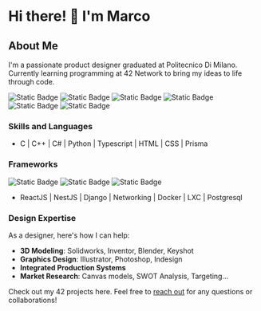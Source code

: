# Hi there! 👋 I'm Marco

## About Me
I'm a passionate product designer graduated at Politecnico Di Milano. Currently learning programming at 42 Network to bring my ideas to life through code.

![Static Badge](https://img.shields.io/badge/C-Programming-green)
![Static Badge](https://img.shields.io/badge/C%2B%2B-Programming-green)
![Static Badge](https://img.shields.io/badge/C%23-Programming-green)
![Static Badge](https://img.shields.io/badge/Python-Programming-green)
![Static Badge](https://img.shields.io/badge/Typescript-Programming-green)
![Static Badge](https://img.shields.io/badge/HTML-CSS-red)



### Skills and Languages
- C | C++ | C# | Python | Typescript | HTML | CSS | Prisma

### Frameworks
![Static Badge](https://img.shields.io/badge/Django-Framework-Python)
![Static Badge](https://img.shields.io/badge/ReactJS-Framework-Typescript)
![Static Badge](https://img.shields.io/badge/NestJS-Framework-Typescript)

- ReactJS | NestJS | Django | Networking | Docker | LXC | Postgresql

### Design Expertise
As a designer, here's how I can help:
- **3D Modeling**: Solidworks, Inventor, Blender, Keyshot
- **Graphics Design**: Illustrator, Photoshop, Indesign
- **Integrated Production Systems**
- **Market Research**: Canvas models, SWOT Analysis, Targeting...

Check out my 42 projects here. Feel free to [reach out](mailto:msebastiani93@gmail.com?subject=FromGithub) for any questions or collaborations!
